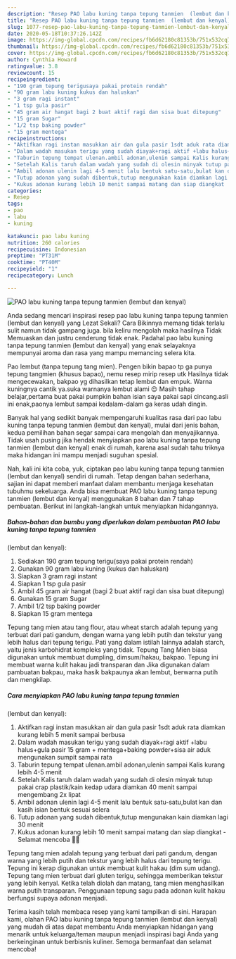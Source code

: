 ```yaml
---
description: "Resep PAO labu kuning tanpa tepung tanmien  (lembut dan kenyal) | Bahan Membuat PAO labu kuning tanpa tepung tanmien  (lembut dan kenyal) Yang Mudah Dan Praktis"
title: "Resep PAO labu kuning tanpa tepung tanmien  (lembut dan kenyal) | Bahan Membuat PAO labu kuning tanpa tepung tanmien  (lembut dan kenyal) Yang Mudah Dan Praktis"
slug: 1077-resep-pao-labu-kuning-tanpa-tepung-tanmien-lembut-dan-kenyal-bahan-membuat-pao-labu-kuning-tanpa-tepung-tanmien-lembut-dan-kenyal-yang-mudah-dan-praktis
date: 2020-05-18T10:37:26.142Z
image: https://img-global.cpcdn.com/recipes/fb6d62180c81353b/751x532cq70/pao-labu-kuning-tanpa-tepung-tanmien-lembut-dan-kenyal-foto-resep-utama.jpg
thumbnail: https://img-global.cpcdn.com/recipes/fb6d62180c81353b/751x532cq70/pao-labu-kuning-tanpa-tepung-tanmien-lembut-dan-kenyal-foto-resep-utama.jpg
cover: https://img-global.cpcdn.com/recipes/fb6d62180c81353b/751x532cq70/pao-labu-kuning-tanpa-tepung-tanmien-lembut-dan-kenyal-foto-resep-utama.jpg
author: Cynthia Howard
ratingvalue: 3.8
reviewcount: 15
recipeingredient:
- "190 gram tepung terigusaya pakai protein rendah"
- "90 gram labu kuning kukus dan haluskan"
- "3 gram ragi instant"
- "1 tsp gula pasir"
- "45 gram air hangat bagi 2 buat aktif ragi dan sisa buat ditepung"
- "15 gram Sugar"
- "1/2 tsp baking powder"
- "15 gram mentega"
recipeinstructions:
- "Aktifkan ragi instan masukkan air dan gula pasir 1sdt aduk rata diamkan kurang lebih 5 menit sampai berbusa"
- "Dalam wadah masukan terigu yang sudah diayak+ragi aktif +labu halus+gula pasir 15 gram + mentega+baking powder+sisa air aduk mengunakan sumpit sampai rata"
- "Taburin tepung tempat ulenan.ambil adonan,ulenin sampai Kalis kurang lebih 4-5 menit"
- "Setelah Kalis taruh dalam wadah yang sudah di olesin minyak tutup pakai crap plastik/kain kedap udara diamkan 40 menit sampai mengembang 2x lipat"
- "Ambil adonan ulenin lagi 4-5 menit lalu bentuk satu-satu,bulat kan dan kasih isian bentuk sesuai selera"
- "Tutup adonan yang sudah dibentuk,tutup mengunakan kain diamkan lagi 30 menit"
- "Kukus adonan kurang lebih 10 menit sampai matang dan siap diangkat  Selamat mencoba 🙏🏻"
categories:
- Resep
tags:
- pao
- labu
- kuning

katakunci: pao labu kuning 
nutrition: 260 calories
recipecuisine: Indonesian
preptime: "PT31M"
cooktime: "PT40M"
recipeyield: "1"
recipecategory: Lunch

---
```



![PAO labu kuning tanpa tepung tanmien 
(lembut dan kenyal)](https://img-global.cpcdn.com/recipes/fb6d62180c81353b/751x532cq70/pao-labu-kuning-tanpa-tepung-tanmien-lembut-dan-kenyal-foto-resep-utama.jpg)

Anda sedang mencari inspirasi resep pao labu kuning tanpa tepung tanmien 
(lembut dan kenyal) yang Lezat Sekali? Cara Bikinnya memang tidak terlalu sulit namun tidak gampang juga. bila keliru mengolah maka hasilnya Tidak Memuaskan dan justru cenderung tidak enak. Padahal pao labu kuning tanpa tepung tanmien 
(lembut dan kenyal) yang enak selayaknya mempunyai aroma dan rasa yang mampu memancing selera kita.

Pao lembut (tanpa tepung tang mien). Pengen bikin bapao tp ga punya tepung tangmien (khusus bapao), nemu resep mirip resep utk Hasilnya tidak mengecewakan, bakpao yg dihasilkan tetap lembut dan empuk. Warna kuningnya cantik ya.suka warnanya lembut alami 😌 Masih tahap belajar,pertama buat pakai pumpkin bahan isian saya pakai sapi cincang.asli ini enak,paonya lembut sampai kedalam-dalam ga keras udah dingin.

Banyak hal yang sedikit banyak mempengaruhi kualitas rasa dari pao labu kuning tanpa tepung tanmien 
(lembut dan kenyal), mulai dari jenis bahan, kedua pemilihan bahan segar sampai cara mengolah dan menyajikannya. Tidak usah pusing jika hendak menyiapkan pao labu kuning tanpa tepung tanmien 
(lembut dan kenyal) enak di rumah, karena asal sudah tahu triknya maka hidangan ini mampu menjadi suguhan spesial.


Nah, kali ini kita coba, yuk, ciptakan pao labu kuning tanpa tepung tanmien 
(lembut dan kenyal) sendiri di rumah. Tetap dengan bahan sederhana, sajian ini dapat memberi manfaat dalam membantu menjaga kesehatan tubuhmu sekeluarga. Anda bisa membuat PAO labu kuning tanpa tepung tanmien 
(lembut dan kenyal) menggunakan 8 bahan dan 7 tahap pembuatan. Berikut ini langkah-langkah untuk menyiapkan hidangannya.

<!--inarticleads1-->

##### Bahan-bahan dan bumbu yang diperlukan dalam pembuatan PAO labu kuning tanpa tepung tanmien 
(lembut dan kenyal):

1. Sediakan 190 gram tepung terigu(saya pakai protein rendah)
1. Gunakan 90 gram labu kuning (kukus dan haluskan)
1. Siapkan 3 gram ragi instant
1. Siapkan 1 tsp gula pasir
1. Ambil 45 gram air hangat (bagi 2 buat aktif ragi dan sisa buat ditepung)
1. Gunakan 15 gram Sugar
1. Ambil 1/2 tsp baking powder
1. Siapkan 15 gram mentega


Tepung tang mien atau tang flour, atau wheat starch adalah tepung yang terbuat dari pati gandum, dengan warna yang lebih putih dan tekstur yang lebih halus dari tepung terigu. Pati yang dalam istilah lainnya adalah starch, yaitu jenis karbohidrat kompleks yang tidak. Tepung Tang Mien biasa digunakan untuk membuat dumpling, dimsum/hakau, bakpao. Tepung ini membuat warna kulit hakau jadi transparan dan Jika digunakan dalam pambuatan bakpau, maka hasik bakpaunya akan lembut, berwarna putih dan mengkilap. 

<!--inarticleads2-->

##### Cara menyiapkan PAO labu kuning tanpa tepung tanmien 
(lembut dan kenyal):

1. Aktifkan ragi instan masukkan air dan gula pasir 1sdt aduk rata diamkan kurang lebih 5 menit sampai berbusa
1. Dalam wadah masukan terigu yang sudah diayak+ragi aktif +labu halus+gula pasir 15 gram + mentega+baking powder+sisa air aduk mengunakan sumpit sampai rata
1. Taburin tepung tempat ulenan.ambil adonan,ulenin sampai Kalis kurang lebih 4-5 menit
1. Setelah Kalis taruh dalam wadah yang sudah di olesin minyak tutup pakai crap plastik/kain kedap udara diamkan 40 menit sampai mengembang 2x lipat
1. Ambil adonan ulenin lagi 4-5 menit lalu bentuk satu-satu,bulat kan dan kasih isian bentuk sesuai selera
1. Tutup adonan yang sudah dibentuk,tutup mengunakan kain diamkan lagi 30 menit
1. Kukus adonan kurang lebih 10 menit sampai matang dan siap diangkat  - Selamat mencoba 🙏🏻


Tepung tang mien adalah tepung yang terbuat dari pati gandum, dengan warna yang lebih putih dan tekstur yang lebih halus dari tepung terigu. Tepung ini kerap digunakan untuk membuat kulit hakau (dim sum udang). Tepung tang mien terbuat dari gluten terigu, sehingga memberikan tekstur yang lebih kenyal. Ketika telah diolah dan matang, tang mien menghasilkan warna putih transparan. Penggunaan tepung sagu pada adonan kulit hakau berfungsi supaya adonan menjadi. 

Terima kasih telah membaca resep yang kami tampilkan di sini. Harapan kami, olahan PAO labu kuning tanpa tepung tanmien 
(lembut dan kenyal) yang mudah di atas dapat membantu Anda menyiapkan hidangan yang menarik untuk keluarga/teman maupun menjadi inspirasi bagi Anda yang berkeinginan untuk berbisnis kuliner. Semoga bermanfaat dan selamat mencoba!
